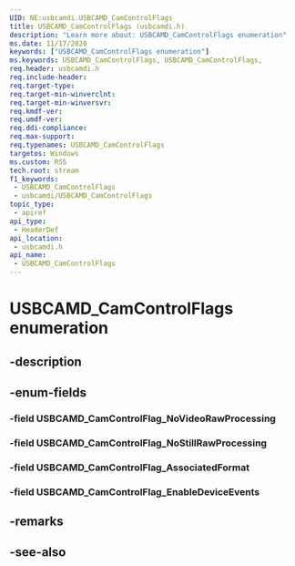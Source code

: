 ```yaml
---
UID: NE:usbcamdi.USBCAMD_CamControlFlags
title: USBCAMD_CamControlFlags (usbcamdi.h)
description: "Learn more about: USBCAMD_CamControlFlags enumeration"
ms.date: 11/17/2020
keywords: ["USBCAMD_CamControlFlags enumeration"]
ms.keywords: USBCAMD_CamControlFlags, USBCAMD_CamControlFlags,
req.header: usbcamdi.h
req.include-header: 
req.target-type: 
req.target-min-winverclnt: 
req.target-min-winversvr: 
req.kmdf-ver: 
req.umdf-ver: 
req.ddi-compliance: 
req.max-support: 
req.typenames: USBCAMD_CamControlFlags
targetos: Windows
ms.custom: RS5
tech.root: stream
f1_keywords:
 - USBCAMD_CamControlFlags
 - usbcamdi/USBCAMD_CamControlFlags
topic_type:
 - apiref
api_type:
 - HeaderDef
api_location:
 - usbcamdi.h
api_name:
 - USBCAMD_CamControlFlags
---
```


# USBCAMD_CamControlFlags enumeration


## -description

## -enum-fields

### -field USBCAMD_CamControlFlag_NoVideoRawProcessing

### -field USBCAMD_CamControlFlag_NoStillRawProcessing

### -field USBCAMD_CamControlFlag_AssociatedFormat

### -field USBCAMD_CamControlFlag_EnableDeviceEvents

## -remarks

## -see-also

